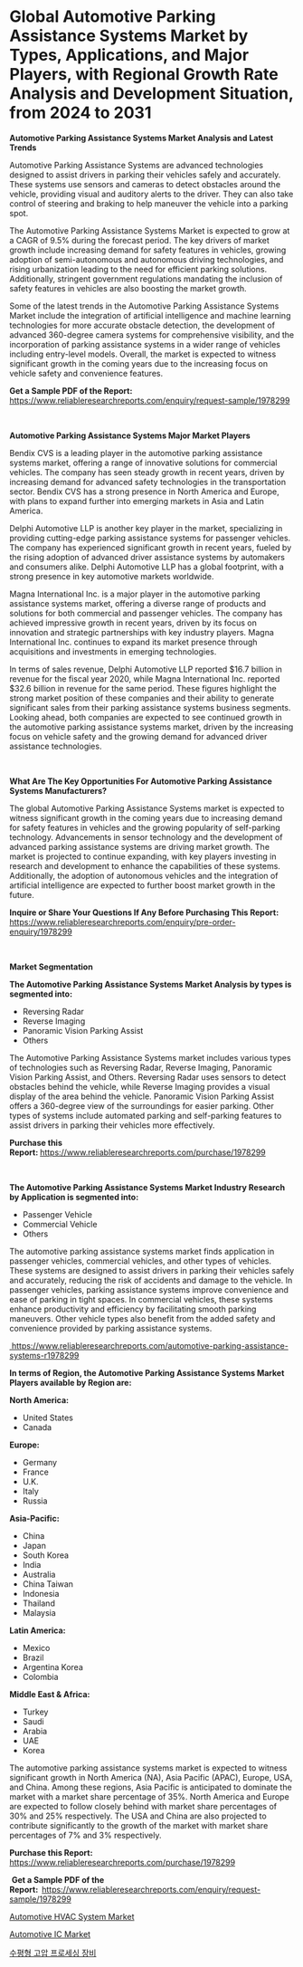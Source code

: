 <p><h1>Global Automotive Parking Assistance Systems Market by Types, Applications, and Major Players, with Regional Growth Rate Analysis and Development Situation, from 2024 to 2031</h1></p><p><strong>Automotive Parking Assistance Systems Market Analysis and Latest Trends</strong></p>
<p><p>Automotive Parking Assistance Systems are advanced technologies designed to assist drivers in parking their vehicles safely and accurately. These systems use sensors and cameras to detect obstacles around the vehicle, providing visual and auditory alerts to the driver. They can also take control of steering and braking to help maneuver the vehicle into a parking spot.</p><p>The Automotive Parking Assistance Systems Market is expected to grow at a CAGR of 9.5% during the forecast period. The key drivers of market growth include increasing demand for safety features in vehicles, growing adoption of semi-autonomous and autonomous driving technologies, and rising urbanization leading to the need for efficient parking solutions. Additionally, stringent government regulations mandating the inclusion of safety features in vehicles are also boosting the market growth.</p><p>Some of the latest trends in the Automotive Parking Assistance Systems Market include the integration of artificial intelligence and machine learning technologies for more accurate obstacle detection, the development of advanced 360-degree camera systems for comprehensive visibility, and the incorporation of parking assistance systems in a wider range of vehicles including entry-level models. Overall, the market is expected to witness significant growth in the coming years due to the increasing focus on vehicle safety and convenience features.</p></p>
<p><strong>Get a Sample PDF of the Report:&nbsp;</strong> <a href="https://www.reliableresearchreports.com/enquiry/request-sample/1978299">https://www.reliableresearchreports.com/enquiry/request-sample/1978299</a></p>
<p>&nbsp;</p>
<p><strong>Automotive Parking Assistance Systems Major Market Players</strong></p>
<p><p>Bendix CVS is a leading player in the automotive parking assistance systems market, offering a range of innovative solutions for commercial vehicles. The company has seen steady growth in recent years, driven by increasing demand for advanced safety technologies in the transportation sector. Bendix CVS has a strong presence in North America and Europe, with plans to expand further into emerging markets in Asia and Latin America.</p><p>Delphi Automotive LLP is another key player in the market, specializing in providing cutting-edge parking assistance systems for passenger vehicles. The company has experienced significant growth in recent years, fueled by the rising adoption of advanced driver assistance systems by automakers and consumers alike. Delphi Automotive LLP has a global footprint, with a strong presence in key automotive markets worldwide.</p><p>Magna International Inc. is a major player in the automotive parking assistance systems market, offering a diverse range of products and solutions for both commercial and passenger vehicles. The company has achieved impressive growth in recent years, driven by its focus on innovation and strategic partnerships with key industry players. Magna International Inc. continues to expand its market presence through acquisitions and investments in emerging technologies.</p><p>In terms of sales revenue, Delphi Automotive LLP reported $16.7 billion in revenue for the fiscal year 2020, while Magna International Inc. reported $32.6 billion in revenue for the same period. These figures highlight the strong market position of these companies and their ability to generate significant sales from their parking assistance systems business segments. Looking ahead, both companies are expected to see continued growth in the automotive parking assistance systems market, driven by the increasing focus on vehicle safety and the growing demand for advanced driver assistance technologies.</p></p>
<p>&nbsp;</p>
<p><strong>What Are The Key Opportunities For Automotive Parking Assistance Systems Manufacturers?</strong></p>
<p><p>The global Automotive Parking Assistance Systems market is expected to witness significant growth in the coming years due to increasing demand for safety features in vehicles and the growing popularity of self-parking technology. Advancements in sensor technology and the development of advanced parking assistance systems are driving market growth. The market is projected to continue expanding, with key players investing in research and development to enhance the capabilities of these systems. Additionally, the adoption of autonomous vehicles and the integration of artificial intelligence are expected to further boost market growth in the future.</p></p>
<p><strong>Inquire or Share Your Questions If Any Before Purchasing This Report:</strong> <a href="https://www.reliableresearchreports.com/enquiry/pre-order-enquiry/1978299">https://www.reliableresearchreports.com/enquiry/pre-order-enquiry/1978299</a></p>
<p>&nbsp;</p>
<p><strong>Market Segmentation</strong></p>
<p><strong>The Automotive Parking Assistance Systems Market Analysis by types is segmented into:</strong></p>
<p><ul><li>Reversing Radar</li><li>Reverse Imaging</li><li>Panoramic Vision Parking Assist</li><li>Others</li></ul></p>
<p><p>The Automotive Parking Assistance Systems market includes various types of technologies such as Reversing Radar, Reverse Imaging, Panoramic Vision Parking Assist, and Others. Reversing Radar uses sensors to detect obstacles behind the vehicle, while Reverse Imaging provides a visual display of the area behind the vehicle. Panoramic Vision Parking Assist offers a 360-degree view of the surroundings for easier parking. Other types of systems include automated parking and self-parking features to assist drivers in parking their vehicles more effectively.</p></p>
<p><strong>Purchase this Report:&nbsp;</strong><a href="https://www.reliableresearchreports.com/purchase/1978299">https://www.reliableresearchreports.com/purchase/1978299</a></p>
<p>&nbsp;</p>
<p><strong>The Automotive Parking Assistance Systems Market Industry Research by Application is segmented into:</strong></p>
<p><ul><li>Passenger Vehicle</li><li>Commercial Vehicle</li><li>Others</li></ul></p>
<p><p>The automotive parking assistance systems market finds application in passenger vehicles, commercial vehicles, and other types of vehicles. These systems are designed to assist drivers in parking their vehicles safely and accurately, reducing the risk of accidents and damage to the vehicle. In passenger vehicles, parking assistance systems improve convenience and ease of parking in tight spaces. In commercial vehicles, these systems enhance productivity and efficiency by facilitating smooth parking maneuvers. Other vehicle types also benefit from the added safety and convenience provided by parking assistance systems.</p></p>
<p><a href="https://www.reliableresearchreports.com/automotive-parking-assistance-systems-r1978299">&nbsp;https://www.reliableresearchreports.com/automotive-parking-assistance-systems-r1978299</a></p>
<p><strong>In terms of Region, the Automotive Parking Assistance Systems Market Players available by Region are:</strong></p>
<p>
    <p> <strong> North America: </strong>
        <ul>
            <li>United States</li>
            <li>Canada</li>
        </ul>
        </p> 
    <p> <strong> Europe: </strong>
        <ul>
            <li>Germany</li>
            <li>France</li>
            <li>U.K.</li>
            <li>Italy</li>
            <li>Russia</li>
        </ul>
        </p> 
    <p> <strong> Asia-Pacific: </strong>
        <ul>
            <li>China</li>
            <li>Japan</li>
            <li>South Korea</li>
            <li>India</li>
            <li>Australia</li>
            <li>China Taiwan</li>
            <li>Indonesia</li>
            <li>Thailand</li>
            <li>Malaysia</li>
        </ul>
        </p> 
    <p> <strong> Latin America: </strong>
        <ul>
            <li>Mexico</li>
            <li>Brazil</li>
            <li>Argentina Korea</li>
            <li>Colombia</li>
        </ul>
        </p> 
    <p> <strong> Middle East & Africa: </strong>
        <ul>
            <li>Turkey</li>
            <li>Saudi</li>
            <li>Arabia</li>
            <li>UAE</li>
            <li>Korea</li>
        </ul>
    </p>
    </p>
<p><p>The automotive parking assistance systems market is expected to witness significant growth in North America (NA), Asia Pacific (APAC), Europe, USA, and China. Among these regions, Asia Pacific is anticipated to dominate the market with a market share percentage of 35%. North America and Europe are expected to follow closely behind with market share percentages of 30% and 25% respectively. The USA and China are also projected to contribute significantly to the growth of the market with market share percentages of 7% and 3% respectively.</p></p>
<p><strong>Purchase this Report: </strong><a href="https://www.reliableresearchreports.com/purchase/1978299">https://www.reliableresearchreports.com/purchase/1978299</a></p>
<p>&nbsp;<strong>Get a Sample PDF of the Report:&nbsp;&nbsp;</strong><a href="https://www.reliableresearchreports.com/enquiry/request-sample/1978299">https://www.reliableresearchreports.com/enquiry/request-sample/1978299</a></p>
<p><strong></strong></p>
<p><p><a href="https://github.com/wrwgzwbr35/Market-Research-Report-List-1/blob/main/automotive-hvac-system-market.md">Automotive HVAC System Market</a></p><p><a href="https://github.com/mdhefjumiah/Market-Research-Report-List-1/blob/main/automotive-ic-market.md">Automotive IC Market</a></p><p><a href="https://github.com/novabrown3/Market-Research-Report-List-1/blob/main/8490560115442.md">수평형 고압 프로세싱 장비</a></p></p>